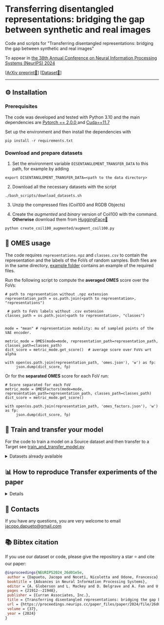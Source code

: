 # Transferring disentangled representations: bridging the gap between synthetic and real images

Code and scripts for "Transferring disentangled representations: bridging the gap between synthetic and real images"

To appear in [the 38th Annual Conference on Neural Information Processing Systems (NeurIPS) 2024](https://neurips.cc/Conferences/2024)

[[ArXiv preprint📃](https://arxiv.org/abs/2409.18017)] [[Dataset🤗](https://huggingface.co/datasets/dappu97/Coil100-Augmented)]



---
## ⚙ Installation
### Prerequisites
The code was developed and tested with Python 3.10 and the main dependencies are [Pytorch == 2.0.0 ](https://pytorch.org/) and [Cuda==11.7](https://developer.nvidia.com/cuda-toolkit)

Set up the environment and then install the dependencies with
```
pip install -r requirements.txt
```

### Download and prepare datasets

1. Set the environment variable `DISENTANGLEMENT_TRANSFER_DATA` to this path, for example by adding

```
export DISENTANGLEMENT_TRANSFER_DATA=<path to the data directory>
```
2. Download all the necessary datasets with the script
```
./bash_scripts/download_datasets.sh
```
3. Unzip the compressed files (Coil100 and RGDB Objects)

4. Create the *augmented* and *binary* version of Coil100 with the command. **Otherwise** download them from [HuggingFace🤗](https://huggingface.co/datasets/dappu97/Coil100-Augmented)
```
python create_coil100_augmented/augment_coil100.py
```
## 🚀 OMES usage
The code requires `representations.npz` and `classes.csv` to contain the representation and the labels of the FoVs of random samples. Both files are in the same directory, [example folder](example) contains an example of the required files.

Run the following script to compute the **averaged OMES** score over the FoVs:
```
# path to representation without .npz extension
representation_path = os.path.join(<path to representation>, "representations")

 # path to FoVs labels without .csv extension
classes_path = os.path.join(<path to representation>, "classes")


mode = "mean" # representation modality: mu of sampled points of the VAE encoder.

metric_mode = OMES(mode=mode, representation_path=representation_path, classes_path=classes_path)
dict_score = metric_mode.get_score()  # average score over FoVs wrt alpha

with open(os.path.join(representation_path, 'omes.json'), 'w') as fp:
     json.dump(dict_score, fp)
```

Or for the **separated OMES** score for each FoV run:
```
# Score separated for each FoV
metric_mode = OMESFactors(mode=mode, representation_path=representation_path, classes_path=classes_path)
dict_score = metric_mode.get_score()  

with open(os.path.join(representation_path, 'omes_factors.json'), 'w') as fp:
     json.dump(dict_score, fp)
```

## 🚀 Train and transfer your model

For the code to train a model on a Source dataset and then transfer to a Target see [train_and_transfer_model.py](./train_and_transfer_model.py)

<details>

<summary>Datasets already available</summary>

Source & Target:
* dSprites
* Noisy-dSprites
* Color-dSprites
* Noisy-Color-dSprites
* Shapes3D
* Isaac3D
* Coil100
* Coil100-Augmented

Only Target:
* RGBD-Objects

</details>


## 📊 How to reproduce Transfer experiments of the paper

<details>

<summary> Details </summary>

To reproduce the experiment of the study use the scripts in the folder `bash_scripts`

### Train Source models
The scripts starting with *train_* execute the training of the Source models.

```
bash ./bash_scripts/train_*.sh
```

The results will be saved in `./outuput` directory, organized by _experiment name_ and numbered by the _random seed_.

**Once** one experiment folder is completed aggregate the results of all random seeds with the scripts
```
python dlib_aggregate_results_experiment.py --experiment experiment_name 
```


### Transfer on Target dataset
**Once** you have trained the source models, run the scripts to execute the transfer experiments.

```
bash ./bash_scripts/transfer_*.sh
```

The results will be saved in `./outuput` directory, organized by experiment name:
*source_experiment*\_to\_*target_experiment*

**Once** one experiment folder is completed aggregate the results of all random seeds with the scripts
```
python dlib_aggregate_results_transfer_experiment.py --experiment experiment_name 
```
**Then** to read and save the results of the experiment run
```
python dlib_compare_transfer.py --experiment experiment_name --values_to_aggregate "model_num"
```
</details>

## 📧 Contacts
If you have any questions, you are very welcome to email jacopo.dapueto@gmail.com

## 📚 Bibtex citation
If you use our dataset or code, please give the repository a star ⭐ and cite our paper:

```BibTeX
@inproceedings{NEURIPS2024_26d01e5e,
 author = {Dapueto, Jacopo and Noceti, Nicoletta and Odone, Francesca},
 booktitle = {Advances in Neural Information Processing Systems},
 editor = {A. Globerson and L. Mackey and D. Belgrave and A. Fan and U. Paquet and J. Tomczak and C. Zhang},
 pages = {21912--21948},
 publisher = {Curran Associates, Inc.},
 title = {Transferring disentangled representations: bridging the gap between synthetic and real images},
 url = {https://proceedings.neurips.cc/paper_files/paper/2024/file/26d01e5ed42d8dcedd6aa0e3e99cffc4-Paper-Conference.pdf},
 volume = {37},
 year = {2024}
}
